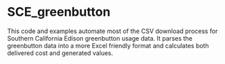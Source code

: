 # SCE_greenbutton
This code and examples automate most of the CSV download process for Southern California Edison greenbutton usage data.  It parses the greenbutton data into a more Excel friendly format and calculates both delivered cost and generated values.
